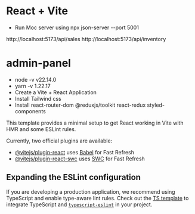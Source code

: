 # React + Vite

- Run Moc server using npx json-server --port 5001

http://localhost:5173/api/sales
http://localhost:5173/api/inventory

# admin-panel

- node -v v22.14.0
- yarn -v 1.22.17
- Create a Vite + React Application
- Install Tailwind css
- Install react-router-dom @reduxjs/toolkit react-redux styled-components

This template provides a minimal setup to get React working in Vite with HMR and some ESLint rules.

Currently, two official plugins are available:

- [@vitejs/plugin-react](https://github.com/vitejs/vite-plugin-react/blob/main/packages/plugin-react/README.md) uses [Babel](https://babeljs.io/) for Fast Refresh
- [@vitejs/plugin-react-swc](https://github.com/vitejs/vite-plugin-react-swc) uses [SWC](https://swc.rs/) for Fast Refresh

## Expanding the ESLint configuration

If you are developing a production application, we recommend using TypeScript and enable type-aware lint rules. Check out the [TS template](https://github.com/vitejs/vite/tree/main/packages/create-vite/template-react-ts) to integrate TypeScript and [`typescript-eslint`](https://typescript-eslint.io) in your project.
